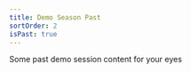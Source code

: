 ```yaml
---
title: Demo Season Past
sortOrder: 2
isPast: true
---
```


Some past demo session content for your eyes
